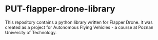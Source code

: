 # PUT-flapper-drone-library
This repository contains a python library written for Flapper Drone. It was created as a project for Autonomous Flying Vehicles - a course at Poznan University of Technology.
